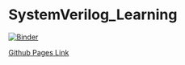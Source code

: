 # SystemVerilog_Learning

[![Binder](https://mybinder.org/badge_logo.svg)](https://mybinder.org/v2/gh/ionutms/SystemVerilog_Learning/HEAD)

[Github Pages Link](https://ionutms.github.io/SystemVerilog_Learning/notebooks/Intro.html)